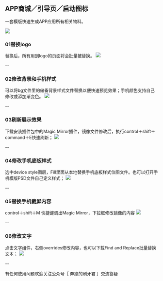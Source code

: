 ## APP商城／引导页／启动图标

一套模版快速生成APP应用所有相关物料。

![](http://sjnk88.com/wp-content/uploads/2017/10/屏幕快照-2017-10-26-下午1.17.57.png)


### 01替换logo
替换后，所有用到logo的页面将会批量被替换。
![](http://sjnk88.com/wp-content/uploads/2017/10/01替换logo.gif)


--

### 02修改背景和手机样式
可以将bg文件里的储备背景样式文件替换以便快速预览效果；手机颜色支持自己修改或添加渐变色。
![](http://sjnk88.com/wp-content/uploads/2017/10/02修改背景和手机样式.gif)

--

### 03刷新展示效果
下载安装插件包中的Magic Mirror插件，镜像文件修改后，执行control＋shift＋command＋E快速刷新；
![](http://sjnk88.com/wp-content/uploads/2017/10/03刷新展示效果.gif)

--

### 04修改手机底板样式
选中device style图层，Fill里面从本地替换手机底板样式位图文件。也可以打开手机模版PSD文件自己定义样式；
![](http://sjnk88.com/wp-content/uploads/2017/10/04修改手机底板样式.gif)

--

### 05替换手机截屏内容
control＋shift＋M  快捷键调出Magic Mirror，下拉框修改镜像的内容
![](http://sjnk88.com/wp-content/uploads/2017/10/05替换手机截屏内容.gif)

--

### 06修改文字
点击文字组件，右侧overrides修改内容，也可以下载Find and Replace批量替换文本；
![](http://sjnk88.com/wp-content/uploads/2017/10/06修改文字.gif)

--

有任何使用问题欢迎关注公众号［ 奔跑的刷牙君 ］交流答疑
